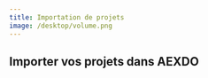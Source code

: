 ```yaml
---
title: Importation de projets
image: /desktop/volume.png
---
```

## Importer vos projets dans AEXDO

